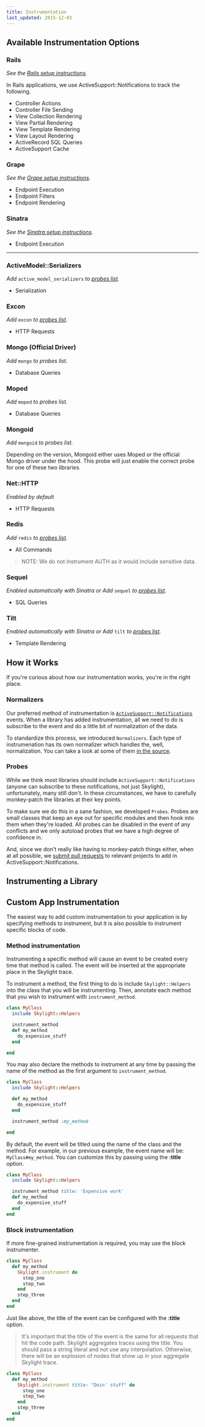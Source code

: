 ```yaml
---
title: Instrumentation
last_updated: 2015-12-03
---
```


## Available Instrumentation Options

### Rails

_See the [Rails setup instructions](/getting-set-up/#agent-configuration-rails)._

In Rails applications, we use ActiveSupport::Notifications to track the following.

* Controller Actions
* Controller File Sending
* View Collection Rendering
* View Partial Rendering
* View Template Rendering
* View Layout Rendering
* ActiveRecord SQL Queries
* ActiveSupport Cache

### Grape

_See the [Grape setup instructions](/getting-set-up/#agent-configuration-grape)._

* Endpoint Execution
* Endpoint Filters
* Endpoint Rendering

### Sinatra

_See the [Sinatra setup instructions](/getting-set-up/#agent-configuration-sinatra)._

* Endpoint Execution

---

### ActiveModel::Serializers

_Add_ `active_model_serializers` _to [probes list](/getting-set-up/#agent-configuration-rails-probes)._

* Serialization

### Excon

_Add_ `excon` _to [probes list](/getting-set-up/#agent-configuration-rails-probes)._

* HTTP Requests

### Mongo (Official Driver)

_Add_ `mongo` _to probes list._

* Database Queries

### Moped

_Add_ `moped` _to probes list._

* Database Queries

### Mongoid

_Add_ `mongoid` _to probes list._

Depending on the version, Mongoid either uses Moped or the official Mongo driver under the hood. This probe will just enable the correct probe for one of these two libraries.

### Net::HTTP

_Enabled by default_

* HTTP Requests

### Redis

_Add_ `redis` _to [probes list](/getting-set-up/#agent-configuration-rails-probes)._

* All Commands

> NOTE: We do not instrument AUTH as it would include sensitive data.

### Sequel

_Enabled automatically with Sinatra or Add_ `sequel` _to [probes list](/getting-set-up/#agent-configuration-rails-probes)._

* SQL Queries

### Tilt

_Enabled automatically with Sinatra or Add_ `tilt` _to [probes list](/getting-set-up/#agent-configuration-rails-probes)._

* Template Rendering



## How it Works

If you're curious about how our instrumentation works, you're in the right place.

### Normalizers

Our preferred method of instrumentation is [`ActiveSupport::Notifications`](http://api.rubyonrails.org/classes/ActiveSupport/Notifications.html) events. When a library has added instrumentation, all we need to do is subscribe to the event and do a little bit of normalization of the data.

To standardize this process, we introduced `Normalizers`. Each type of instrumenation has its own normalizer which handles the, well, normalization. You can take a look at some of them [in the source](https://github.com/skylightio/skylight-ruby/tree/master/lib/skylight/normalizers).

### Probes

While we think most libraries should include `ActiveSupport::Notifications` (anyone can subscribe to these notifications, not just Skylight), unfortunately, many still don't. In these circumstances, we have to carefully monkey-patch the libraries at their key points.

To make sure we do this in a sane fashion, we developed `Probes`. Probes are small classes that keep an eye out for specific modules and then hook into them when they're loaded. All probes can be disabled in the event of any conflicts and we only autoload probes that we have a high degree of confidence in.

And, since we don't really like having to monkey-patch things either, when at all possible, we [submit pull requests](https://github.com/ruby-grape/grape/pull/1086) to relevant projects to add in ActiveSupport::Notifications.


## Instrumenting a Library

## Custom App Instrumentation

The easiest way to add custom instrumentation to your application is by
specifying methods to instrument, but it is also possible to instrument
specific blocks of code.

### Method instrumentation

Instrumenting a specific method will cause an event to be created every time
that method is called. The event will be inserted at the appropriate place in
the Skylight trace.

To instrument a method, the first thing to do is include `Skylight::Helpers`
into the class that you will be instrumenting. Then, annotate each method that
you wish to instrument with `instrument_method`.

~~~ ruby
class MyClass
  include Skylight::Helpers

  instrument_method
  def my_method
    do_expensive_stuff
  end

end
~~~

You may also declare the methods to instrument at any time by passing the name
of the method as the first argument to `instrument_method`.

~~~ ruby
class MyClass
  include Skylight::Helpers

  def my_method
    do_expensive_stuff
  end

  instrument_method :my_method

end
~~~

By default, the event will be titled using the name of the class and the
method. For example, in our previous example, the event name will be:
`MyClass#my_method`. You can customize this by passing using the **:title** option.

~~~ ruby
class MyClass
  include Skylight::Helpers

  instrument_method title: 'Expensive work'
  def my_method
    do_expensive_stuff
  end
end
~~~

### Block instrumentation

If more fine-grained instrumentation is required, you may use the block instrumenter.

~~~ ruby
class MyClass
  def my_method
    Skylight.instrument do
      step_one
      step_two
    end
    step_three
  end
end
~~~

Just like above, the title of the event can be configured with the **:title** option.


> It's important that the title of the event is the same for all requests that
> hit the code path. Skylight aggregates traces using the title. You should
> pass a string literal and not use any interpolation. Otherwise, there will be
> an explosion of nodes that show up in your aggregate Skylight trace.

~~~ ruby
class MyClass
  def my_method
    Skylight.instrument title: "Doin' stuff" do
      step_one
      step_two
    end
    step_three
  end
end
~~~
